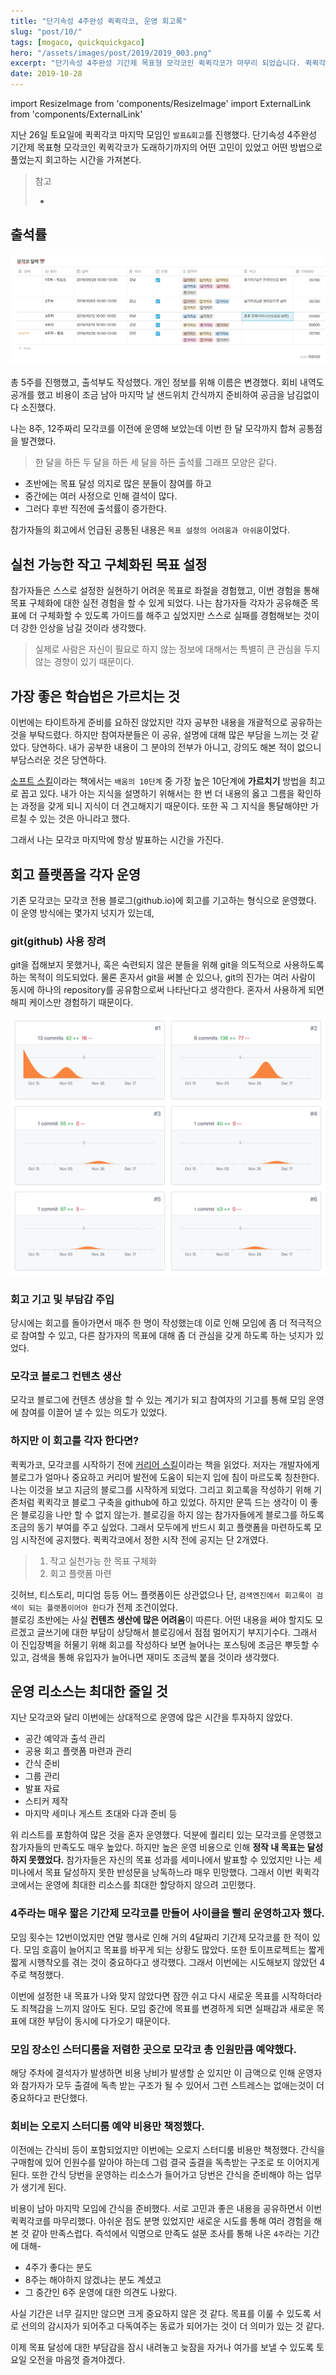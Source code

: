 ```yaml
---
title: "단기속성 4주완성 퀵퀵각코, 운영 회고록"
slug: "post/10/"
tags: [mogaco, quickquickgaco]
hero: "/assets/images/post/2019/2019_003.png"
excerpt: "단기속성 4주완성 기간제 목표형 모각코인 퀵퀵각코가 마무리 되었습니다. 퀵퀵각코가 시작되어 마침표를 찍기 과정을 회고록으로 담아보았습니다. 어떤 고민이 있었고 어떤 방법으로 풀었는지 이야기 해보겠습니다."
date: 2019-10-28
---
```


import ResizeImage from 'components/ResizeImage'
import ExternalLink from 'components/ExternalLink'

지난 26일 토요일에 퀵퀵각코 마지막 모임인 `발표&회고`를 진행했다. 단기속성 4주완성 기간제 목표형 모각코인 퀵퀵각코가 도래하기까지의 어떤 고민이 있었고 어떤 방법으로 풀었는지 회고하는 시간을 가져본다.

> 참고
>
> - <ExternalLink href="https://www.notion.so/baekdev/4-0a3e47e8583e4019b5215a1ec83d5a1a" target="_blank" text="퀵퀵각코 모집글" />

## 출석률

![모각코 달력](/assets/images/post/2019/2019_003_003.png)

총 5주를 진행했고, 출석부도 작성했다. 개인 정보를 위해 이름은 변경했다. 회비 내역도 공개를 했고 비용이 조금 남아 마지막 날 샌드위치 간식까지 준비하여 공금을 남김없이 다 소진했다.

나는 8주, 12주짜리 모각코를 이전에 운영해 보았는데 이번 한 달 모각까지 합쳐 공통점을 발견했다.

> 한 달을 하든 두 달을 하든 세 달을 하든 출석률 그래프 모양은 같다.

- 초반에는 목표 달성 의지로 많은 분들이 참여를 하고
- 중간에는 여러 사정으로 인해 결석이 많다.
- 그러다 후반 직전에 출석률이 증가한다.

참가자들의 회고에서 언급된 공통된 내용은 `목표 설정의 어려움과 아쉬움`이었다.

## 실천 가능한 작고 구체화된 목표 설정

참가자들은 스스로 설정한 실현하기 어려운 목표로 좌절을 경험했고, 이번 경험을 통해 목표 구체화에 대한 실전 경험을 할 수 있게 되었다. 나는 참가자들 각자가 공유해준 목표에 더 구체화할 수 있도록 가이드를 해주고 싶었지만 스스로 실패를 경험해보는 것이 더 강한 인상을 남길 것이라 생각했다.

> 실제로 사람은 자신이 필요로 하지 않는 정보에 대해서는 특별히 큰 관심을 두지 않는 경향이 있기 때문이다.

## 가장 좋은 학습법은 가르치는 것

이번에는 타이트하게 준비를 요하진 않았지만 각자 공부한 내용을 개괄적으로 공유하는 것을 부탁드렸다. 하지만 참여자분들은 이 공유, 설명에 대해 많은 부담을 느끼는 것 같았다. 당연하다. 내가 공부한 내용이 그 분야의 전부가 아니고, 강의도 해본 적이 없으니 부담스러운 것은 당연하다.

[소프트 스킬](https://www.aladin.co.kr/shop/wproduct.aspx?ItemId=70740411)이라는 책에서는 `배움의 10단계` 중 가장 높은 10단계에 **가르치기** 방법을 최고로 꼽고 있다. 내가 아는 지식을 설명하기 위해서는 한 번 더 내용의 옳고 그름을 확인하는 과정을 갖게 되니 지식이 더 견고해지기 때문이다. 또한 꼭 그 지식을 통달해야만 가르칠 수 있는 것은 아니라고 했다.

그래서 나는 모각코 마지막에 항상 발표하는 시간을 가진다.

<ExternalLink 
    href="https://www.aladin.co.kr/shop/wproduct.aspx?ItemId=70740411" 
    target="_blank"
    src="https://image.aladin.co.kr/product/7074/4/cover500/k662434482_2.jpg"
    alt="소프트 스킬"
    width="200px"
    />

## 회고 플랫폼을 각자 운영

기존 모각코는 모각코 전용 블로그(github.io)에 회고를 기고하는 형식으로 운영했다. 이 운영 방식에는 몇가지 넛지가 있는데,

### git(github) 사용 장려

git을 접해보지 못했거나, 혹은 숙련되지 않은 분들을 위해 git을 의도적으로 사용하도록 하는 목적이 의도되었다. 물론 혼자서 git을 써볼 순 있으나, git의 진가는 여러 사람이 동시에 하나의 repository를 공유함으로써 나타난다고 생각한다. 혼자서 사용하게 되면 해피 케이스만 경험하기 때문이다.

![git contributions](/assets/images/post/2019/2019_010_001.png)

### 회고 기고 및 부담감 주입

당시에는 회고를 돌아가면서 매주 한 명이 작성했는데 이로 인해 모임에 좀 더 적극적으로 참여할 수 있고, 다른 참가자의 목표에 대해 좀 더 관심을 갖게 하도록 하는 넛지가 있었다.

### 모각코 블로그 컨텐츠 생산

모각코 블로그에 컨텐츠 생상을 할 수 있는 계기가 되고 참여자의 기고를 통해 모임 운영에 참여를 이끌어 낼 수 있는 의도가 있었다.

### 하지만 이 회고를 각자 한다면?

퀵퀵가코, 모각코를 시작하기 전에 [커리어 스킬](https://www.aladin.co.kr/shop/wproduct.aspx?ItemId=187823405)이라는 책을 읽었다. 저자는 개발자에게 블로그가 얼마나 중요하고 커리어 발전에 도움이 되는지 입에 침이 마르도록 칭찬한다. 나는 이것을 보고 지금의 블로그를 시작하게 되었다. 그리고 회고록을 작성하기 위해 기존처럼 퀵퀵각코 블로그 구축을 github에 하고 있었다. 하지만 문뜩 드는 생각이 이 좋은 블로깅을 나만 할 수 없지 않는가. 블로깅을 하지 않는 참가자들에게 블로그를 하도록 조금의 동기 부여를 주고 싶었다. 그래서 모두에게 반드시 회고 플랫폼을 마련하도록 모임 시작전에 공지했다. 퀵퀵각코에서 정한 시작 전에 공지는 단 2개였다.

> 1. 작고 실천가능 한 목표 구체화
> 2. 회고 플랫폼 마련

깃허브, 티스토리, 미디엄 등등 어느 플랫폼이든 상관없으나 단, `검색엔진에서 회고록이 검색이 되는 플랫폼이어야 한다`가 전제 조건이었다.  
블로깅 초반에는 사실 **컨텐츠 생산에 많은 어려움**이 따른다. 어떤 내용을 써야 할지도 모르겠고 글쓰기에 대한 부담이 상당해서 블로깅에서 점점 멀어지기 부지기수다. 그래서 이 진입장벽을 허물기 위해 회고를 작성하다 보면 늘어나는 포스팅에 조금은 뿌듯할 수 있고, 검색을 통해 유입자가 늘어나면 재미도 조금씩 붙을 것이라 생각했다.

<ExternalLink 
    href="https://www.aladin.co.kr/shop/wproduct.aspx?ItemId=187823405"
    target="_blank"
    src="https://image.aladin.co.kr/product/18782/34/cover500/k662635470_1.jpg" 
    alt="커리어 스킬" 
    width="200px" />

## 운영 리소스는 최대한 줄일 것

지난 모각코와 달리 이번에는 상대적으로 운영에 많은 시간을 투자하지 않았다.

- 공간 예약과 출석 관리
- 공용 회고 플랫폼 마련과 관리
- 간식 준비
- 그룹 관리
- 발표 자료
- 스티커 제작
- 마지막 세미나 게스트 초대와 다과 준비 등

위 리스트를 포함하여 많은 것을 혼자 운영했다. 덕분에 퀄리티 있는 모각코를 운영했고 참가자들의 만족도도 매우 높았다. 하지만 높은 운영 비용으로 인해 **정작 내 목표는 달성하지 못했었다.** 참가자들은 자신의 목표 성과를 세미나에서 발표할 수 있었지만 나는 세미나에서 목표 달성하지 못한 반성문을 낭독하느라 매우 민망했다. 그래서 이번 퀵퀵각코에서는 운영에 최대한 리소스를 최대한 할당하지 않으려 고민했다.

### 4주라는 매우 짧은 기간제 모각코를 만들어 사이클을 빨리 운영하고자 했다.

모임 횟수는 12번이었지만 연말 행사로 인해 거의 4달짜리 기간제 모각코를 한 적이 있다. 모임 호흡이 늘어지고 목표를 바꾸게 되는 상황도 많았다. 또한 토이프로젝트는 짧게 짧게 시행착오를 겪는 것이 중요하다고 생각했다. 그래서 이번에는 시도해보지 않았던 4주로 책정했다.

이번에 설정한 내 목표가 나와 맞지 않았다면 잠깐 쉬고 다시 새로운 목표를 시작하더라도 죄책감을 느끼지 않아도 된다. 모임 중간에 목표를 변경하게 되면 실패감과 새로운 목표에 대한 부담이 동시에 다가오기 때문이다.

### 모임 장소인 스터디룸을 저렴한 곳으로 모각코 총 인원만큼 예약했다.

해당 주차에 결석자가 발생하면 비용 낭비가 발생할 순 있지만 이 금액으로 인해 운영자와 참가자가 모두 출결에 독촉 받는 구조가 될 수 있어서 그런 스트레스는 없애는것이 더 중요하다고 판단했다.

### 회비는 오로지 스터디룸 예약 비용만 책정했다.

이전에는 간식비 등이 포함되었지만 이번에는 오로지 스터디룸 비용만 책정했다. 간식을 구매함에 있어 인원수를 알아야 하는데 그럼 결국 출결을 독촉받는 구조로 또 이어지게 된다. 또한 간식 당번을 운영하는 리소스가 들어가고 당번은 간식을 준비해야 하는 업무가 생기게 된다.

<ResizeImage src="/assets/images/post/2019/2019_010_002.jpg" alt="처음이자 마지막 간식" width="400px;"/>

비용이 남아 마지막 모임에 간식을 준비했다. 서로 고민과 좋은 내용을 공유하면서 이번 퀵퀵각코를 마무리했다. 아쉬운 점도 분명 있었지만 새로운 시도를 통해 여러 경험을 해본 것 같아 만족스럽다. 즉석에서 익명으로 만족도 설문 조사를 통해 나온 `4주`라는 기간에 대해-

- 4주가 좋다는 분도
- 8주는 해야하지 않겠냐는 분도 계셨고
- 그 중간인 6주 운영에 대한 의견도 나왔다.

사실 기간은 너무 길지만 않으면 크게 중요하지 않은 것 같다. 목표를 이룰 수 있도록 서로 선의의 감시자가 되어주고 다독여주는 동료가 되어가는 것이 더 의미가 있는 것 같다.

이제 목표 달성에 대한 부담감을 잠시 내려놓고 늦잠을 자거나 여가를 보낼 수 있도록 토요일 오전을 마음껏 즐겨야겠다.
